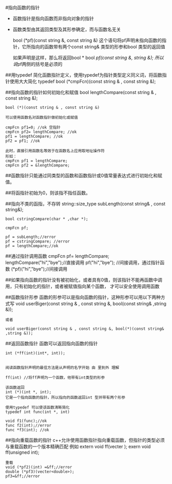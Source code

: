 #指向函数的指针

- 函数指针是指向函数而非指向对象的指针
- 函数类型由其返回类型及其形参确定，而与函数名无关

    bool (*pf)(const string &, const string &)
    这个语句将pf声明未指向函数的指针，它所指向的函数带有两个const string& 类型的形参和bool 类型的返回值

    如果声明是这样，那么将返回bool *
    bool *pf(const string &, string &);
    所以说*pf两侧的括号是必须的

##用typedef 简化函数指针定义，使用typedef为指针类型定义同义词，将函数指针使用大大简化
    typedef bool (*cmpFcn)(const string & , const string &);

##指向函数的指针如何初始化和赋值
    bool lengthCompare(const string & , const string &);

    bool (*)(const string & , const string &)

    可以使用函数名对函数指针做初始化或赋值

    cmpFcn pf1=0; //ok 空指针
    cmpFcn pf2= lengthCompare; //ok
    pf1 = lengthCompare; //ok
    pf2 = pf1; //ok

    此时，直接引用函数名等效于在函数名上应用取地址操作符
    形如：
    cmpFcn pf1 = lengthCompare;
    cmpFcn pf2 = &lengthCompare;
    
##函数指针只能通过同类型的函数和函数指针或0值常量表达式进行初始化和赋值。

##将函指针初始为0，则该指不指任函数。

##指向不类的函指，不存转
    string::size_type subLength(const string& , const string&);

    bool cstringCompare(char * ,char *);

    cmpFcn pf;

    pf = subLength;//error
    pf = cstringCompare; //error
    pf = lengthCompare;//ok

##通过指针调用函数
    cmpFcn pf= lengthCompare;
    lengthCompare("hi","bye");//直接调用
    pf("hi","bye"); //间接调用，通过指针函数
    (*pf)("hi","bye");//间接调用

##如果指向函数的指针没有被初始化，或者具有0值，则该指针不能再函数中调用，只有初始化的指针，或者被赋值指向某个函数，
    才可以安全使用调用函数

##函数指针形参
    函数的形参可以是指向函数的指针，这种形参可以用以下两种方式写
    void userBiger(const string & , const string &, bool(const string& ,string &));

    或者

    void userBiger(const string & , const string &, bool(*)(const string& ,string &));
##返回函数指针
    函数可以返回指向函数的指针

    int (*ff(int)(int*, int));


    阅读函数指针声明的最佳方法是从声明的名字开始 由 里到外 理解

    ff(int) //将ff声明为一个函数，他带有int类型的形参

    该函数返回
    int (*)(int *, int);
    它是一个指向函数的指针，所以指向的函数返回int 型并带有两个形参

    使用typedef 可以使该函数清晰简化
    typedef int func(int *, int) 

    void f1(func);//ok
    func f2(int);//error
    func *f3(int); //ok
##指向重载函数的指针
    c++允许使用函数指针指向重载函数，但指针的类型必须与重载函数的一个版本精确匹配
    例如
    extern void ff(vecter <double>);
    exern void ff(unsigned int);

    重载
    void (*pf2)(int) =&ff;//error
    double (*pf3)(vecter<double>);
    pf3=&ff;//error
